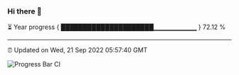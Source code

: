 ### Hi there 👋

⏳ Year progress { █████████████████████▁▁▁▁▁▁▁▁▁ } 72.12 %

---

⏰ Updated on Wed, 21 Sep 2022 05:57:40 GMT

![Progress Bar CI](https://github.com/captainjie/captainjie/workflows/Progress%20Bar%20CI/badge.svg)
